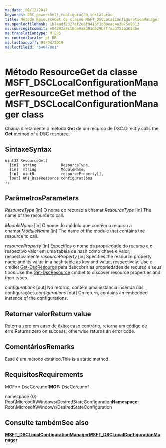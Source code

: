```yaml
---
ms.date: 06/12/2017
keywords: DSC,powershell,configuração,instalação
title: Método ResourceGet da classe MSFT_DSCLocalConfigurationManager
ms.openlocfilehash: 1b74adf2327af2e0f9416f1d00eac4e3b75e9013
ms.sourcegitcommit: e04292a9c10de9a8391d529b7f7aa3753b362dbe
ms.translationtype: MTE95
ms.contentlocale: pt-BR
ms.lasthandoff: 01/04/2019
ms.locfileid: "54047001"
---
```

# <a name="resourceget-method-of-the-msftdsclocalconfigurationmanager-class"></a><span data-ttu-id="97606-103">Método ResourceGet da classe MSFT_DSCLocalConfigurationManager</span><span class="sxs-lookup"><span data-stu-id="97606-103">ResourceGet method of the MSFT_DSCLocalConfigurationManager class</span></span>

<span data-ttu-id="97606-104">Chama diretamente o método **Get** de um recurso de DSC.</span><span class="sxs-lookup"><span data-stu-id="97606-104">Directly calls the **Get** method of a DSC resource.</span></span>

## <a name="syntax"></a><span data-ttu-id="97606-105">Sintaxe</span><span class="sxs-lookup"><span data-stu-id="97606-105">Syntax</span></span>

```mof
uint32 ResourceGet(
  [in]  string           ResourceType,
  [in]  string           ModuleName,
  [in]  uint8            resourceProperty[],
  [out] OMI_BaseResource configurations
);
```

## <a name="parameters"></a><span data-ttu-id="97606-106">Parâmetros</span><span class="sxs-lookup"><span data-stu-id="97606-106">Parameters</span></span>

<span data-ttu-id="97606-107">*ResourceType* \[in\] O nome do recurso a chamar.</span><span class="sxs-lookup"><span data-stu-id="97606-107">*ResourceType* \[in\] The name of the resource to call.</span></span>

<span data-ttu-id="97606-108">*ModuleName* \[in\] O nome do módulo que contém o recurso a chamar.</span><span class="sxs-lookup"><span data-stu-id="97606-108">*ModuleName* \[in\] The name of the module that contains the resource to call.</span></span>

<span data-ttu-id="97606-109">*resourceProperty* \[in\] Especifica o nome da propriedade do recurso e o respectivo valor em uma tabela de hash como chave e valor, respectivamente.</span><span class="sxs-lookup"><span data-stu-id="97606-109">*resourceProperty* \[in\] Specifies the resource property name and its value in a hash table as key and value, respectively.</span></span> <span data-ttu-id="97606-110">Use o cmdlet [Get-DscResource](/powershell/module/PSDesiredStateConfiguration/Get-DscResource) para descobrir as propriedades de recurso e seus tipos.</span><span class="sxs-lookup"><span data-stu-id="97606-110">Use the [Get-DscResource](/powershell/module/PSDesiredStateConfiguration/Get-DscResource) cmdlet to discover resource properties and their types.</span></span>

<span data-ttu-id="97606-111">*configurations* \[out\] No retorno, contém uma instância inserida das configurações.</span><span class="sxs-lookup"><span data-stu-id="97606-111">*configurations* \[out\] On return, contains an embedded instance of the configurations.</span></span>

## <a name="return-value"></a><span data-ttu-id="97606-112">Retornar valor</span><span class="sxs-lookup"><span data-stu-id="97606-112">Return value</span></span>

<span data-ttu-id="97606-113">Retorna zero em caso de êxito; caso contrário, retorna um código de erro.</span><span class="sxs-lookup"><span data-stu-id="97606-113">Returns zero on success; otherwise returns an error code.</span></span>

## <a name="remarks"></a><span data-ttu-id="97606-114">Comentários</span><span class="sxs-lookup"><span data-stu-id="97606-114">Remarks</span></span>

<span data-ttu-id="97606-115">Esse é um método estático.</span><span class="sxs-lookup"><span data-stu-id="97606-115">This is a static method.</span></span>

## <a name="requirements"></a><span data-ttu-id="97606-116">Requisitos</span><span class="sxs-lookup"><span data-stu-id="97606-116">Requirements</span></span>

<span data-ttu-id="97606-117">MOF\*\* DscCore.mof</span><span class="sxs-lookup"><span data-stu-id="97606-117">**MOF:** DscCore.mof</span></span>

<span data-ttu-id="97606-118">namespace {0} Root\Microsoft\Windows\DesiredStateConfiguration</span><span class="sxs-lookup"><span data-stu-id="97606-118">**Namespace**: Root\Microsoft\Windows\DesiredStateConfiguration</span></span>

## <a name="see-also"></a><span data-ttu-id="97606-119">Consulte também</span><span class="sxs-lookup"><span data-stu-id="97606-119">See also</span></span>

[<span data-ttu-id="97606-120">**MSFT_DSCLocalConfigurationManager**</span><span class="sxs-lookup"><span data-stu-id="97606-120">**MSFT_DSCLocalConfigurationManager**</span></span>](msft-dsclocalconfigurationmanager.md)